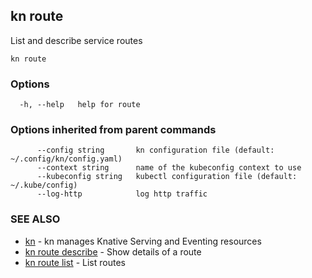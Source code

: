 ## kn route

List and describe service routes

```
kn route
```

### Options

```
  -h, --help   help for route
```

### Options inherited from parent commands

```
      --config string       kn configuration file (default: ~/.config/kn/config.yaml)
      --context string      name of the kubeconfig context to use
      --kubeconfig string   kubectl configuration file (default: ~/.kube/config)
      --log-http            log http traffic
```

### SEE ALSO

* [kn](kn.md)	 - kn manages Knative Serving and Eventing resources
* [kn route describe](kn_route_describe.md)	 - Show details of a route
* [kn route list](kn_route_list.md)	 - List routes

